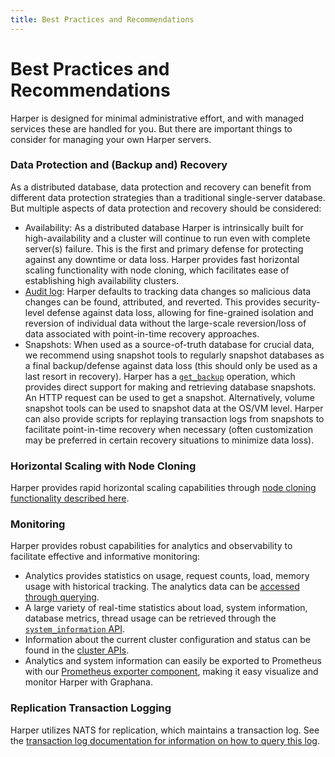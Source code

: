 ```yaml
---
title: Best Practices and Recommendations
---
```


# Best Practices and Recommendations

Harper is designed for minimal administrative effort, and with managed services these are handled for you. But there are important things to consider for managing your own Harper servers.

### Data Protection and (Backup and) Recovery

As a distributed database, data protection and recovery can benefit from different data protection strategies than a traditional single-server database. But multiple aspects of data protection and recovery should be considered:

- Availability: As a distributed database Harper is intrinsically built for high-availability and a cluster will continue to run even with complete server(s) failure. This is the first and primary defense for protecting against any downtime or data loss. Harper provides fast horizontal scaling functionality with node cloning, which facilitates ease of establishing high availability clusters.
- [Audit log](./logging/audit-logging): Harper defaults to tracking data changes so malicious data changes can be found, attributed, and reverted. This provides security-level defense against data loss, allowing for fine-grained isolation and reversion of individual data without the large-scale reversion/loss of data associated with point-in-time recovery approaches.
- Snapshots: When used as a source-of-truth database for crucial data, we recommend using snapshot tools to regularly snapshot databases as a final backup/defense against data loss (this should only be used as a last resort in recovery). Harper has a [`get_backup`](../developers/operations-api/databases-and-tables#get-backup) operation, which provides direct support for making and retrieving database snapshots. An HTTP request can be used to get a snapshot. Alternatively, volume snapshot tools can be used to snapshot data at the OS/VM level. Harper can also provide scripts for replaying transaction logs from snapshots to facilitate point-in-time recovery when necessary (often customization may be preferred in certain recovery situations to minimize data loss).

### Horizontal Scaling with Node Cloning

Harper provides rapid horizontal scaling capabilities through [node cloning functionality described here](./cloning).

### Monitoring

Harper provides robust capabilities for analytics and observability to facilitate effective and informative monitoring:

- Analytics provides statistics on usage, request counts, load, memory usage with historical tracking. The analytics data can be [accessed through querying](../technical-details/reference/analytics).
- A large variety of real-time statistics about load, system information, database metrics, thread usage can be retrieved through the [`system_information` API](../developers/operations-api/system-operations).
- Information about the current cluster configuration and status can be found in the [cluster APIs](../developers/operations-api/clustering).
- Analytics and system information can easily be exported to Prometheus with our [Prometheus exporter component](https:/github.com/HarperDB-Add-Ons/prometheus_exporter), making it easy visualize and monitor Harper with Graphana.

### Replication Transaction Logging

Harper utilizes NATS for replication, which maintains a transaction log. See the [transaction log documentation for information on how to query this log](./logging/transaction-logging).

